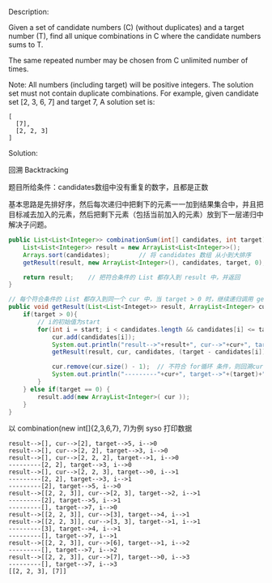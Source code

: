 Description:

Given a set of candidate numbers (C) (without duplicates) and a target number (T), find all unique combinations in C where the candidate numbers sums to T.

The same repeated number may be chosen from C unlimited number of times.

Note:
All numbers (including target) will be positive integers.
The solution set must not contain duplicate combinations.
For example, given candidate set [2, 3, 6, 7] and target 7, 
A solution set is: 
```
[
  [7],
  [2, 2, 3]
]
```

Solution:

回溯 Backtracking

题目所给条件：candidates数组中没有重复的数字，且都是正数

基本思路是先排好序，然后每次递归中把剩下的元素一一加到结果集合中，并且把目标减去加入的元素，然后把剩下元素（包括当前加入的元素）放到下一层递归中解决子问题。


```java
public List<List<Integer>> combinationSum(int[] candidates, int target){
	List<List<Integer>> result = new ArrayList<List<Integer>>();
	Arrays.sort(candidates); 		// 将 candidates 数组 从小到大排序
	getResult(result, new ArrayList<Integer>(), candidates, target, 0);  // 调用 回溯 算法

	return result;    // 把符合条件的 List 都存入到 result 中，并返回
}

// 每个符合条件的 List 都存入到同一个 cur 中，当 target > 0 时，继续递归调用 getResult(args), 直到满足 target == 0，将 cur 添加到 result 中，调用
public void getResult(List<List<Integet>> result, ArrayList<Integer> cur, int[] candidates, int target, int start){
	if(target > 0){
		// i的初始值为start
		for(int i = start; i < candidates.length && candidates[i] <= target; i++){  
			cur.add(candidates[i]);
			System.out.println("result-->"+result+", cur-->"+cur+", target-->"+(target-candidates[i])+", start-->"+start);
			getResult(result, cur, candidates, (target - candidates[i]), i);

			cur.remove(cur.size() - 1);  // 不符合 for循环 条件，则回溯cur（执行此行），继续for循环
			System.out.println("---------"+cur+", target-->"+(target)+", i-->"+i);
		}
	} else if(target == 0) {
		result.add(new ArrayList<Integer>( cur ));
	}
}
```
以 combination(new int[]{2,3,6,7}, 7)为例
syso 打印数据
```
result-->[], cur-->[2], target-->5, i-->0
result-->[], cur-->[2, 2], target-->3, i-->0
result-->[], cur-->[2, 2, 2], target-->1, i-->0
---------[2, 2], target-->3, i-->0
result-->[], cur-->[2, 2, 3], target-->0, i-->1
---------[2, 2], target-->3, i-->1
---------[2], target-->5, i-->0
result-->[[2, 2, 3]], cur-->[2, 3], target-->2, i-->1
---------[2], target-->5, i-->1
---------[], target-->7, i-->0
result-->[[2, 2, 3]], cur-->[3], target-->4, i-->1
result-->[[2, 2, 3]], cur-->[3, 3], target-->1, i-->1
---------[3], target-->4, i-->1
---------[], target-->7, i-->1
result-->[[2, 2, 3]], cur-->[6], target-->1, i-->2
---------[], target-->7, i-->2
result-->[[2, 2, 3]], cur-->[7], target-->0, i-->3
---------[], target-->7, i-->3
[[2, 2, 3], [7]]
```